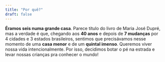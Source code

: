```yaml
---
title: "Por quê?"
draft: false
---
```


**Éramos seis numa grande casa**. Parece título do livro de Maria José Dupré, mas a verdade é que, chegando aos **40 anos** e depois de **7 mudanças** por 4 cidades e 3 estados brasileiros, sentimos que precisávamos nesse momento de uma **casa menor** e de um **quintal imenso**. Queremos viver nossa vida intencionalmente. Por isso, decidimos botar o pé na estrada e levar nossas crianças pra conhecer o mundo!
